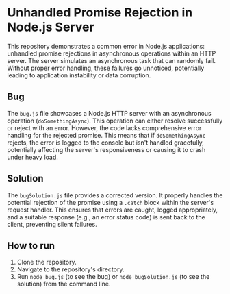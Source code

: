# Unhandled Promise Rejection in Node.js Server

This repository demonstrates a common error in Node.js applications: unhandled promise rejections in asynchronous operations within an HTTP server.  The server simulates an asynchronous task that can randomly fail. Without proper error handling, these failures go unnoticed, potentially leading to application instability or data corruption.

## Bug

The `bug.js` file showcases a Node.js HTTP server with an asynchronous operation (`doSomethingAsync`). This operation can either resolve successfully or reject with an error.  However, the code lacks comprehensive error handling for the rejected promise.  This means that if `doSomethingAsync` rejects, the error is logged to the console but isn't handled gracefully, potentially affecting the server's responsiveness or causing it to crash under heavy load.

## Solution

The `bugSolution.js` file provides a corrected version.  It properly handles the potential rejection of the promise using a `.catch` block within the server's request handler. This ensures that errors are caught, logged appropriately, and a suitable response (e.g., an error status code) is sent back to the client, preventing silent failures.

## How to run

1. Clone the repository.
2. Navigate to the repository's directory.
3. Run `node bug.js` (to see the bug) or `node bugSolution.js` (to see the solution) from the command line. 